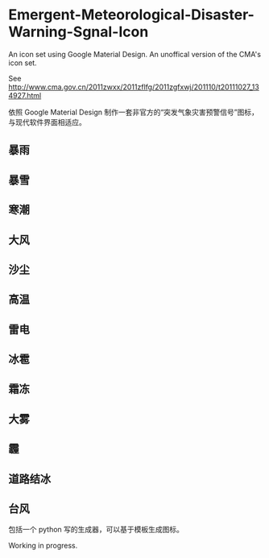 # Emergent-Meteorological-Disaster-Warning-Sgnal-Icon
An icon set using Google Material Design. An unoffical version of the CMA's icon set. 

See http://www.cma.gov.cn/2011zwxx/2011zflfg/2011zgfxwj/201110/t20111027_134927.html

依照 Google Material Design 制作一套非官方的“突发气象灾害预警信号”图标，与现代软件界面相适应。

## 暴雨
## 暴雪
## 寒潮
## 大风
## 沙尘
## 高温
## 雷电
## 冰雹
## 霜冻
## 大雾
## 霾
## 道路结冰
## 台风

包括一个 python 写的生成器，可以基于模板生成图标。

Working in progress.
